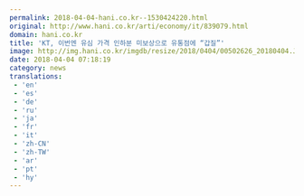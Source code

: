 ```yaml
---
permalink: 2018-04-04-hani.co.kr--1530424220.html
original: http://www.hani.co.kr/arti/economy/it/839079.html
domain: hani.co.kr
title: 'KT, 이번엔 유심 가격 인하분 미보상으로 유통점에 “갑질”'
image: http://img.hani.co.kr/imgdb/resize/2018/0404/00502626_20180404.JPG
date: 2018-04-04 07:18:19
category: news
translations: 
 - 'en'
 - 'es'
 - 'de'
 - 'ru'
 - 'ja'
 - 'fr'
 - 'it'
 - 'zh-CN'
 - 'zh-TW'
 - 'ar'
 - 'pt'
 - 'hy'
---
```


